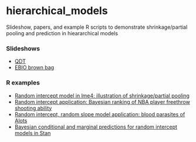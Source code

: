 hierarchical_models
===================

Slideshow, papers, and example R scripts to demonstrate shrinkage/partial pooling and prediction in hieararchical models

### Slideshows
- [QDT](https://github.com/mbjoseph/hierarchical_models/blob/master/qdt/HM2.Rpres) 
- [EBIO brown bag](https://github.com/mbjoseph/hierarchical_models/blob/master/ebio-brownbag/mixed-models.Rpres)

### R examples
- [Random intercept model in lme4: illustration of shrinkage/partial pooling](https://github.com/mbjoseph/hierarchical_models/blob/master/R_examples/shrinkage.R)
- [Random intercept application: Bayesian ranking of NBA player freethrow shooting ability](https://github.com/mbjoseph/hierarchical_models/blob/master/R_examples/nba_freethrows.R)
- [Random intercept, random slope model application: blood parasites of Alots](https://github.com/mbjoseph/hierarchical_models/blob/master/R_examples/alot/alot_analysis.R)
- [Bayesian conditional and marginal predictions for random intercept models in Stan](https://github.com/mbjoseph/hierarchical_models/blob/master/R_examples/prediction.R)
